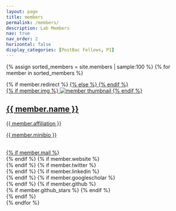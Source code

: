 ```yaml
---
layout: page
title: members
permalink: /members/
description: Lab Members
nav: true
nav_order: 2
horizontal: false
display_categories: [PostBac Fellows, PI]
---
```


<!-- pages/projects.md -->


<div class="projects grid">

  {% assign sorted_members = site.members | sample:100 %}
  {% for member in sorted_members %}
  <div class="grid-item">
    {% if member.redirect %}
    <a href="{{ member.redirect }}" target="_blank">
    {% else %}
    <a href="{{ member.url | relative_url }}">
    {% endif %}
      <div class="card hoverable">
        {% if member.img %}
        <img src="{{ member.img | relative_url }}" alt="member thumbnail">
        {% endif %}
        <div class="card-body">
          <h2 class="card-title">{{ member.name }}</h2>
          <p class="card-title">{{ member.affiliation }}</p>
          <p class="card-text">{{ member.minibio }}</p>
          <br/>
          <div class="row ml-1 mr-1 p-0">
            {% if member.mail %}
            <div class="col-sm-2">
              <div class="icon" data-toggle="tooltip" title="Email">
                <a href="mailto:{{ member.mail | encode_email }}"><i class="fas fa-envelope"></i></a>
              </div>
            </div>
            {% endif %}
            {% if member.website %}
            <div class="col-sm-2">
              <div class="icon" data-toggle="tooltip" title="Website">
                <a href="{{ member.website }}" target="_blank"><i class="fas fa-globe"></i></a>
              </div>
            </div>
            {% endif %}
            {% if member.twitter %}
            <div class="col-sm-2">
              <div class="icon" data-toggle="tooltip" title="Twitter">
                <a href="{{ member.twitter }}" target="_blank"><i class="fab fa-twitter"></i></a>
              </div>
            </div>
            {% endif %}
            {% if member.linkedin %}
            <div class="col-sm-2">
              <div class="icon" data-toggle="tooltip" title="LinkedIn">
                <a href="{{ member.linkedin }}" target="_blank" title="LinkedIn"><i class="fab fa-linkedin"></i></a>
              </div>
            </div>
            {% endif %}
            {% if member.googlescholar %}
            <div class="col-sm-2">
              <div class="icon" data-toggle="tooltip" title="Google Scholar">
                <a href="{{ member.googlescholar }}" target="_blank" title="Google Scholar"><i class="ai ai-google-scholar"></i></a>
              </div>
            </div>
            {% endif %}
            {% if member.github %}
            <div class="col-sm-2">
              <div class="icon" data-toggle="tooltip" title="Code Repository">
                <a href="{{ member.github }}" target="_blank"><i class="fab fa-github gh-icon"></i></a>
              </div>
              {% if member.github_stars %}
              <span class="stars" data-toggle="tooltip" title="GitHub Stars">
                <i class="fas fa-star"></i>
                <span id="{{ member.github_stars }}-stars"></span>
              </span>
              {% endif %}
            </div>
            {% endif %}
          </div>
        </div>
      </div>
    </a>
  </div>
{% endfor %}

</div>